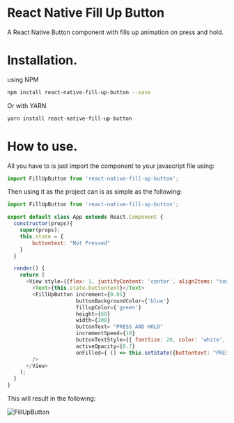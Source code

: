 # React Native Fill Up Button

A React Native Button component with fills up animation on press and hold.


# Installation.

using NPM

```sh
npm install react-native-fill-up-button --save
```

Or with YARN

```sh
yarn install react-native-fill-up-button
```


# How to use.

All you have to is just import the component to your javascript file using:

```js
import FillUpButton from 'react-native-fill-up-button';
```

Then using it as the project can is as simple as the following:

```js
import FillUpButton from 'react-native-fill-up-button';

export default class App extends React.Component {
  constructor(props){
    super(props);
    this.state = {
        buttontext: "Not Pressed"
    }
  }

  render() {
    return (
      <View style={{flex: 1, justifyContent: 'center', alignItems: "center"}}>
        <Text>{this.state.buttontext}</Text>
        <FillUpButton increment={0.01}
                      buttonBackgroundColor={'blue'}
                      fillupColor={'green'}
                      height={60}
                      width={200}
                      buttonText= "PRESS AND HOLD"
                      incrementSpeed={10}
                      buttonTextStyle={{ fontSize: 20, color: 'white', fontWeight: 'bold'}}
                      activeOpacity={0.7}
                      onFilled={ () => this.setState({buttontext: "PRESSED!"}) }
        />
      </View>
    );
  }
}
```

This will result in the following:

![FillUpButton](https://user-images.githubusercontent.com/26725901/60399562-f0ca2c00-9b6e-11e9-8c4d-12f9b0a13420.gif)

